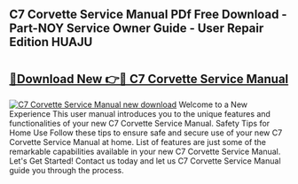 ## C7 Corvette Service Manual PDf Free Download - Part-NOY Service Owner Guide - User Repair Edition HUAJU

# <h2><a href="http://bc15809.oget.top/?id=C7+Corvette+Service+Manual">🔗Download New 👉🔴 C7 Corvette Service Manual</a></h2>

[![C7 Corvette Service Manual new download](https://i.imgur.com/5g1atiW.png)](http://bc15809.oget.top/?id=C7+Corvette+Service+Manual)
Welcome to a New Experience This user manual introduces you to the unique features and functionalities of your new C7 Corvette Service Manual. Safety Tips for Home Use Follow these tips to ensure safe and secure use of your new C7 Corvette Service Manual at home. List of features are just some of the remarkable capabilities available in your new C7 Corvette Service Manual. Let's Get Started! Contact us today and let us C7 Corvette Service Manual guide you through the process.
